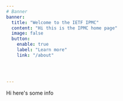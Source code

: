 ```yaml
---
# Banner
banner:
  title: "Welcome to the IETF IPMC"
  content: "Hi this is the IPMC home page"
  image: false
  button:
    enable: true
    label: "Learn more"
    link: "/about"



 
---
```



Hi here's some info

